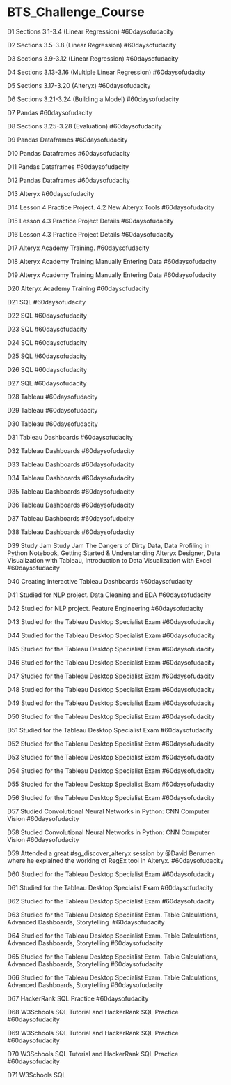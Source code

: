 # BTS_Challenge_Course

D1 Sections 3.1-3.4 (Linear Regression) #60daysofudacity

D2 Sections 3.5-3.8 (Linear Regression) #60daysofudacity

D3 Sections 3.9-3.12 (Linear Regression) #60daysofudacity

D4 Sections 3.13-3.16 (Multiple Linear Regression) #60daysofudacity

D5 Sections 3.17-3.20 (Alteryx) #60daysofudacity

D6 Sections 3.21-3.24 (Building a Model) #60daysofudacity

D7 Pandas #60daysofudacity

D8 Sections 3.25-3.28 (Evaluation) #60daysofudacity

D9 Pandas Dataframes #60daysofudacity

D10 Pandas Dataframes #60daysofudacity

D11 Pandas Dataframes #60daysofudacity

D12 Pandas Dataframes #60daysofudacity

D13 Alteryx #60daysofudacity

D14 Lesson 4 Practice Project. 4.2 New Alteryx Tools #60daysofudacity

D15 Lesson 4.3 Practice Project Details #60daysofudacity

D16 Lesson 4.3 Practice Project Details #60daysofudacity

D17 Alteryx Academy Training. #60daysofudacity

D18 Alteryx Academy Training Manually Entering Data #60daysofudacity

D19 Alteryx Academy Training Manually Entering Data #60daysofudacity

D20 Alteryx Academy Training #60daysofudacity

D21 SQL #60daysofudacity 

D22 SQL #60daysofudacity

D23 SQL #60daysofudacity 

D24 SQL #60daysofudacity

D25 SQL #60daysofudacity 

D26 SQL #60daysofudacity 

D27 SQL #60daysofudacity 

D28 Tableau #60daysofudacity

D29 Tableau #60daysofudacity

D30 Tableau #60daysofudacity

D31 Tableau Dashboards #60daysofudacity

D32 Tableau Dashboards #60daysofudacity 

D33 Tableau Dashboards #60daysofudacity 

D34 Tableau Dashboards #60daysofudacity

D35 Tableau Dashboards #60daysofudacity 

D36 Tableau Dashboards #60daysofudacity 

D37 Tableau Dashboards #60daysofudacity

D38 Tableau Dashboards #60daysofudacity

D39 Study Jam Study Jam The Dangers of Dirty Data, Data Profiling in Python Notebook, Getting Started & Understanding Alteryx Designer, Data Visualization with Tableau, Introduction to Data Visualization with Excel #60daysofudacity

D40 Creating Interactive Tableau Dashboards #60daysofudacity 

D41 Studied for NLP project. Data Cleaning and EDA #60daysofudacity

D42 Studied for NLP project. Feature Engineering #60daysofudacity 

D43 Studied for the Tableau Desktop Specialist Exam #60daysofudacity 

D44 Studied for the Tableau Desktop Specialist Exam #60daysofudacity 

D45 Studied for the Tableau Desktop Specialist Exam #60daysofudacity

D46 Studied for the Tableau Desktop Specialist Exam #60daysofudacity

D47 Studied for the Tableau Desktop Specialist Exam #60daysofudacity

D48 Studied for the Tableau Desktop Specialist Exam #60daysofudacity

D49 Studied for the Tableau Desktop Specialist Exam #60daysofudacity

D50 Studied for the Tableau Desktop Specialist Exam #60daysofudacity

D51 Studied for the Tableau Desktop Specialist Exam #60daysofudacity

D52 Studied for the Tableau Desktop Specialist Exam #60daysofudacity

D53 Studied for the Tableau Desktop Specialist Exam #60daysofudacity

D54 Studied for the Tableau Desktop Specialist Exam #60daysofudacity

D55 Studied for the Tableau Desktop Specialist Exam #60daysofudacity

D56 Studied for the Tableau Desktop Specialist Exam #60daysofudacity

D57 Studied Convolutional Neural Networks in Python: CNN Computer Vision #60daysofudacity 

D58 Studied Convolutional Neural Networks in Python: CNN Computer Vision #60daysofudacity 

D59 Attended a great #sg_discover_alteryx session by @David Berumen where he explained the working of RegEx tool in Alteryx.
#60daysofudacity 

D60 Studied for the Tableau Desktop Specialist Exam #60daysofudacity

D61 Studied for the Tableau Desktop Specialist Exam #60daysofudacity

D62 Studied for the Tableau Desktop Specialist Exam #60daysofudacity

D63 Studied for the Tableau Desktop Specialist Exam. Table Calculations, Advanced Dashboards, Storytelling  #60daysofudacity 

D64 Studied for the Tableau Desktop Specialist Exam. Table Calculations, Advanced Dashboards, Storytelling  #60daysofudacity 

D65 Studied for the Tableau Desktop Specialist Exam. Table Calculations, Advanced Dashboards, Storytelling  #60daysofudacity 

D66 Studied for the Tableau Desktop Specialist Exam. Table Calculations, Advanced Dashboards, Storytelling  #60daysofudacity 

D67 HackerRank SQL Practice #60daysofudacity

D68 W3Schools SQL Tutorial and HackerRank SQL Practice #60daysofudacity

D69 W3Schools SQL Tutorial and HackerRank SQL Practice  #60daysofudacity

D70 W3Schools SQL Tutorial and HackerRank SQL Practice  #60daysofudacity 

D71 W3Schools SQL
